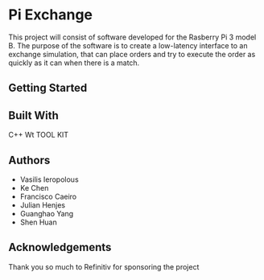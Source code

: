 # Pi Exchange

This project will consist of software developed for the Rasberry Pi 3 model B. The purpose of the software is to create a low-latency interface to an exchange simulation, that can place orders and try to execute the order as quickly as it can when there is a match. 

Getting Started
------

Built With 
------
C++
Wt TOOL KIT

Authors
------

* Vasilis Ieropolous
* Ke Chen
* Francisco Caeiro
* Julian Henjes
* Guanghao Yang
* Shen Huan 

Acknowledgements
------

Thank you so much to Refinitiv for sponsoring the project
